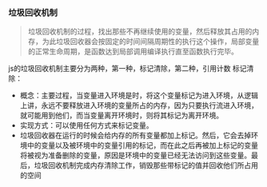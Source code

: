 ### 垃圾回收机制
>垃圾回收机制的过程，找出那些不再继续使用的变量，然后释放其占用的内存，为此垃圾回收器会按固定的时间间隔周期性的执行这个操作，局部变量的正常生命周期，是函数达到局部调用编译执行直至函数执行完毕。

js的垃圾回收机制主要分为两种，第一种，标记清除，第二种，引用计数
标记清除：
+ 概念：主要过程，当变量进入环境是时，将这个变量标记为进入环境，从逻辑上讲，永远不要释放进入环境的变量所占的内存，因为只要执行流进入环境，就可能用到他们，而当变量离开环境时，则将其标记为离开环境。
+ 实现方式：可以使用任何方式来标记变量。
+ 垃圾回收器在运行的时候会给内存的所有变量都加上标记。然后，它会去掉环境中的变量以及被环境中的变量引用的标记，而在此之后再被加上标记的变量将被视为准备删除的变量，原因是环境中的变量已经无法访问到这些变量。最后，垃圾回收机制完成内存清除工作，销毁那些带标记的值并回收他们所占用的空间
